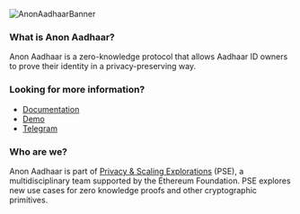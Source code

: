 ![AnonAadhaarBanner](https://github.com/anon-aadhaar/.github/assets/67648863/ce89c504-0f01-4830-9695-c268f25b32cf)

### What is Anon Aadhaar?
Anon Aadhaar is a zero-knowledge protocol that allows Aadhaar ID owners to prove their identity in a privacy-preserving way.

### Looking for more information?
- [Documentation](https://documentation.anon-aadhaar.pse.dev/)
- [Demo](https://boilerplate.anon-aadhaar.pse.dev/)
- [Telegram](https://t.me/anon_aadhaar)

### Who are we?
Anon Aadhaar is part of [Privacy & Scaling Explorations](https://pse.dev/) (PSE), a multidisciplinary team supported by the Ethereum Foundation. PSE explores new use cases for zero knowledge proofs and other cryptographic primitives.
